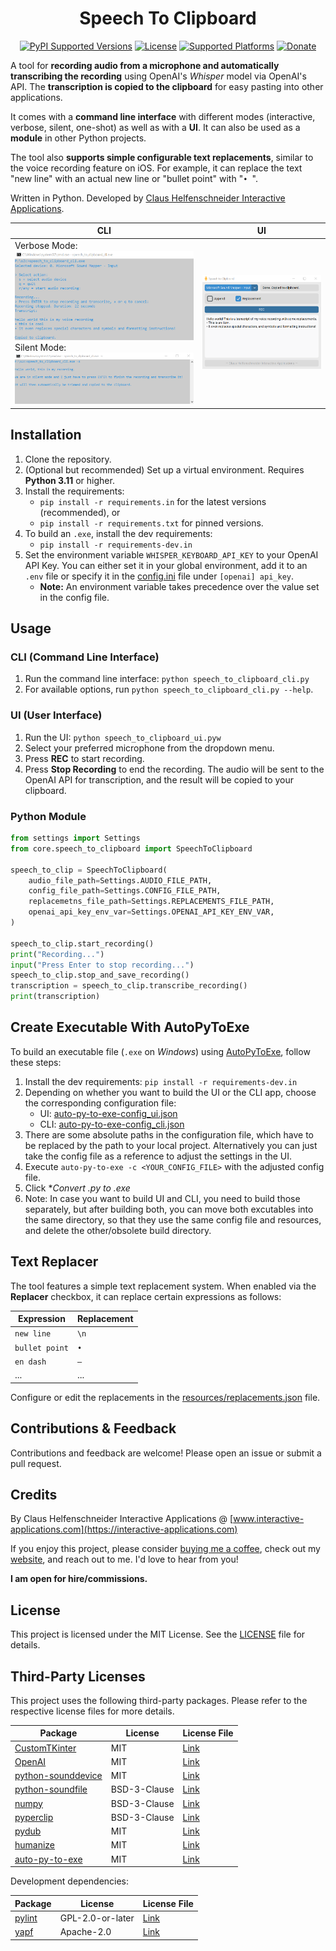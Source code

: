<h1 align="center">Speech To Clipboard</h1>

<p align="center">
    <a href="https://github.com/clausmeister/whisper-clip"><img src="https://img.shields.io/badge/python-3.11-blue" alt="PyPI Supported Versions"></a>
    <a href="https://github.com/clausmeister/whisper-clip"><img src="https://img.shields.io/badge/license-MIT-yellow" alt="License"></a>
    <a href="https://github.com/clausmeister/whisper-clip"><img src="https://img.shields.io/badge/platform-windows%20%7C%20linux%20%7C%20macos-lightgrey" alt="Supported Platforms"></a>
    <a href="https://www.buymeacoffee.com/interactiveapplications"><img src="https://img.shields.io/badge/-buy_me_a%C2%A0coffee-gray?logo=buy-me-a-coffee" alt="Donate"></a>
</p>

A tool for **recording audio from a microphone and automatically transcribing the recording** using OpenAI's *Whisper* model via OpenAI's API. The **transcription is copied to the clipboard** for easy pasting into other applications. 

It comes with a **command line interface** with different modes (interactive, verbose, silent, one-shot) as well as with a **UI**. It can also be used as a **module** in other Python projects.

The tool also **supports simple configurable text replacements**, similar to the voice recording feature on iOS. For example, it can replace the text "new line" with an actual new line or "bullet point" with "`• `".

Written in Python. 
Developed by [Claus Helfenschneider Interactive Applications](https://interactive-applications.com).

| CLI | UI |
|--|--|
| Verbose Mode:<br>![CLI](documentation/cli_screenshot.png)<br>Silent Mode:<br>![CLI](documentation/cli_screenshot_silent_mode.png) | ![UI](documentation/ui_screenshot.png) |


## Installation

1. Clone the repository.
1. (Optional but recommended) Set up a virtual environment. Requires **Python 3.11** or higher.
1. Install the requirements:
    - `pip install -r requirements.in` for the latest versions (recommended), or
    - `pip install -r requirements.txt` for pinned versions.
1. To build an `.exe`, install the dev requirements:
    - `pip install -r requirements-dev.in`
1. Set the environment variable `WHISPER_KEYBOARD_API_KEY` to your OpenAI API Key. You can either set it in your global environment, add it to an `.env` file or specify it in the [config.ini](resources/config.ini) file under `[openai] api_key`.
    - **Note:** An environment variable takes precedence over the value set in the config file.

## Usage

### CLI (Command Line Interface)

1. Run the command line interface: `python speech_to_clipboard_cli.py`
1. For available options, run `python speech_to_clipboard_cli.py --help`.

### UI (User Interface)
1. Run the UI: `python speech_to_clipboard_ui.pyw`
1. Select your preferred microphone from the dropdown menu.
1. Press **REC** to start recording.
1. Press **Stop Recording** to end the recording. The audio will be sent to the OpenAI API for transcription, and the result will be copied to your clipboard.

### Python Module

```python
from settings import Settings
from core.speech_to_clipboard import SpeechToClipboard

speech_to_clip = SpeechToClipboard(
    audio_file_path=Settings.AUDIO_FILE_PATH,
    config_file_path=Settings.CONFIG_FILE_PATH,
    replacemetns_file_path=Settings.REPLACEMENTS_FILE_PATH,
    openai_api_key_env_var=Settings.OPENAI_API_KEY_ENV_VAR,
)

speech_to_clip.start_recording()
print("Recording...")
input("Press Enter to stop recording...")
speech_to_clip.stop_and_save_recording()
transcription = speech_to_clip.transcribe_recording()
print(transcription)
```

## Create Executable With AutoPyToExe

To build an executable file (`.exe` on *Windows*) using [AutoPyToExe](https://github.com/brentvollebregt/auto-py-to-exe), follow these steps:

1. Install the dev requirements: `pip install -r requirements-dev.in`
1. Depending on whether you want to build the UI or the CLI app, choose the corresponding configuration file:
    - UI: [auto-py-to-exe-config_ui.json](auto-py-to-exe-config_ui.json)
    - CLI: [auto-py-to-exe-config_cli.json](auto-py-to-exe-config_cli.json)
1. There are some absolute paths in the configuration file, which have to be replaced by the path to your local project. Alternatively you can just take the config file as a reference to adjust the settings in the UI.
1. Execute `auto-py-to-exe -c <YOUR_CONFIG_FILE>` with the adjusted config file.
1. Click **Convert .py to .exe*
1. Note: In case you want to build UI and CLI, you need to build those separately, but after building both, you can move both excutables into the same directory, so that they use the same config file and resources, and delete the other/obsolete build directory.

## Text Replacer

The tool features a simple text replacement system. When enabled via the **Replacer** checkbox, it can replace certain expressions as follows:

| Expression    | Replacement |
|---------------|-------------|
| `new line`    | `\n`        |
| `bullet point`| `• `        |
| `en dash`     | `–`         |
| ...           | ...         |

Configure or edit the replacements in the [resources/replacements.json](resources/replacements.json) file.

## Contributions & Feedback

Contributions and feedback are welcome! Please open an issue or submit a pull request.

## Credits

By Claus Helfenschneider Interactive Applications @ [www.interactive-applications.com](https://interactive-applications.com)

If you enjoy this project, please consider [buying me a coffee](https://www.buymeacoffee.com/interactiveapplications), check out my [website](https://interactive-applications.com), and reach out to me. I'd love to hear from you! 

**I am open for hire/commissions.**

## License

This project is licensed under the MIT License. See the [LICENSE](LICENSE) file for details.

## Third-Party Licenses

This project uses the following third-party packages. Please refer to the respective license files for more details.

| Package | License | License File |
| ------- | ------- | ------------ |
| [CustomTKinter](https://github.com/TomSchimansky/CustomTkinter) | MIT | [Link](https://github.com/TomSchimansky/CustomTkinter/blob/master/LICENSE) |
| [OpenAI](https://github.com/openai/openai-python) | MIT | [Link](https://github.com/openai/openai-python/blob/main/LICENSE) |
| [python-sounddevice](https://github.com/spatialaudio/python-sounddevice) | MIT | [Link](https://github.com/spatialaudio/python-sounddevice/blob/master/LICENSE) |
| [python-soundfile](https://github.com/bastibe/python-soundfile) | BSD-3-Clause | [Link](https://github.com/bastibe/python-soundfile/blob/master/LICENSE) |
| [numpy](https://github.com/numpy/numpy) | BSD-3-Clause | [Link](https://github.com/numpy/numpy/blob/main/LICENSE.txt) |
| [pyperclip](https://github.com/asweigart/pyperclip) | BSD-3-Clause | [Link](https://github.com/asweigart/pyperclip/blob/master/LICENSE.txt) |
| [pydub](https://github.com/jiaaro/pydub) | MIT | [Link](https://github.com/jiaaro/pydub/blob/master/LICENSE) |
| [humanize](https://github.com/python-humanize/humanize) | MIT | [Link](https://github.com/python-humanize/humanize/blob/main/LICENCE) |
| [auto-py-to-exe](https://github.com/brentvollebregt/auto-py-to-exe) | MIT | [Link](https://github.com/brentvollebregt/auto-py-to-exe/blob/master/LICENSE) |

Development dependencies:

| Package | License | License File |
| ------- | ------- | ------------ |
| [pylint](https://github.com/pylint-dev/pylint) | GPL-2.0-or-later | [Link](https://github.com/pylint-dev/pylint/blob/main/LICENSE)
| [yapf](https://github.com/google/yapf) | Apache-2.0 | [Link](https://github.com/google/yapf/blob/main/LICENSE) |
